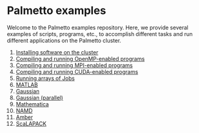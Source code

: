# Palmetto examples

Welcome to the Palmetto examples repository.
Here, we provide several examples of scripts, programs, etc.,
to accomplish different tasks and run different applications
on the Palmetto cluster.

1.  [Installing software on the cluster](examples/Installation/)
1.  [Compiling and running OpenMP-enabled programs](examples/OpenMP/)
1.  [Compiling and running MPI-enabled programs](examples/MPI/)
1.  [Compiling and running CUDA-enabled programs](examples/CUDA/)
1.  [Running arrays of Jobs](examples/Job-arrays/)
1.  [MATLAB](examples/MATLAB/)
1.  [Gaussian](examples/Gaussian/)
1.  [Gaussian (parallel)](examples/Gaussian-parallel/)
1.  [Mathematica](examples/Mathematica/)
1.  [NAMD](examples/NAMD/)
1. [Amber](examples/Amber/)
1. [ScaLAPACK](examples/ScaLAPACK/)


